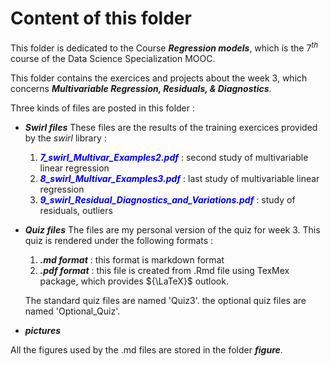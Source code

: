 # Content of this folder
This folder is dedicated to the Course ***Regression models***, which is the ${7^{th}}$ course of the Data Science Specialization MOOC.

This folder contains the exercices and projects about the week 3, which concerns ***Multivariable Regression, Residuals, & Diagnostics***.

Three kinds of files are posted in  this folder :

 * ***Swirl files***
    These files are the results of the training exercices provided by the *swirl* library :
    1. <span style="color:blue">***7_swirl_Multivar_Examples2.pdf***</span> : second study of multivariable linear regression
    2. <span style="color:blue">***8_swirl_Multivar_Examples3.pdf***</span> : last study of multivariable linear regression
    3. <span style="color:blue">***9_swirl_Residual_Diagnostics_and_Variations.pdf***</span> : study of residuals, outliers

 * ***Quiz files***
 The files are my personal version of the quiz for week 3. This quiz is rendered under the following formats :
    1. ***.md format*** : this format is markdown format
    2. ***.pdf format*** : this file is created from .Rmd file using TexMex package, which provides ${\LaTeX}$ outlook.
    
    The standard quiz files are named 'Quiz3'. the optional quiz files are named 'Optional_Quiz'.
 
 * ***pictures***

All the figures used by the .md files are stored in the folder ***figure***.
